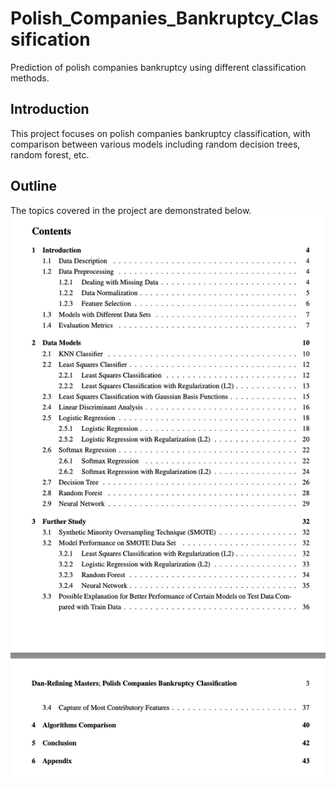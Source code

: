 # Polish_Companies_Bankruptcy_Classification
Prediction of polish companies bankruptcy using different classification methods.
## Introduction
This project focuses on polish companies bankruptcy classification, with comparison between various models including random decision trees, random forest, etc.
## Outline
The topics covered in the project are demonstrated below.
![**pic**](https://github.com/InCaseIDontCU/Polish_Companies_Bankruptcy_Classification/blob/main/Intro.png)
